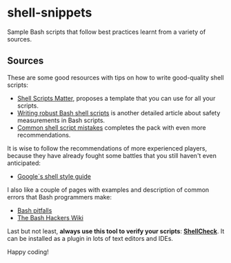 # shell-snippets

Sample Bash scripts that follow best practices learnt from a variety of sources.


## Sources

These are some good resources with tips on how to write good-quality shell scripts:
- [Shell Scripts Matter](https://dev.to/thiht/shell-scripts-matter), proposes a template that you can use for all your scripts.
- [Writing robust Bash shell scripts](http://www.davidpashley.com/articles/writing-robust-shell-scripts) is another detailed article about safety measurements in Bash scripts.
- [Common shell script mistakes](http://www.pixelbeat.org/programming/shell_script_mistakes.html) completes the pack with even more recommendations.

It is wise to follow the recommendations of more experienced players, because they have already fought some battles that you still haven't even anticipated:
- [Google´s shell style guide](https://google.github.io/styleguide/shell.xml)

I also like a couple of pages with examples and description of common errors that Bash programmers make:
- [Bash pitfalls](http://mywiki.wooledge.org/BashPitfalls)
- [The Bash Hackers Wiki](http://wiki.bash-hackers.org)

Last but not least, **always use this tool to verify your scripts**: **[ShellCheck](https://www.shellcheck.net)**. It can be installed as a plugin in lots of text editors and IDEs.

Happy coding!
